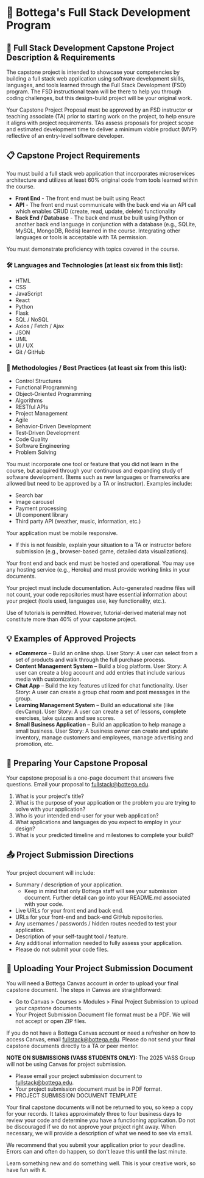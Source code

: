 # 🚀 Bottega's Full Stack Development Program

## 💎 Full Stack Development Capstone Project Description & Requirements

The capstone project is intended to showcase your competencies by building a full stack web application using software development skills, languages, and tools learned through the Full Stack Development (FSD) program. The FSD instructional team will be there to help you through coding challenges, but this design-build project will be your original work.

Your Capstone Project Proposal must be approved by an FSD instructor or teaching associate (TA) prior to starting work on the project, to help ensure it aligns with project requirements. TAs assess proposals for project scope and estimated development time to deliver a minimum viable product (MVP) reflective of an entry-level software developer.

## 📋 Capstone Project Requirements

You must build a full stack web application that incorporates microservices architecture and utilizes at least 60% original code from tools learned within the course.
  - **Front End** - The front end must be built using React
  - **API** - The front end must communicate with the back end via an API call which enables CRUD (create, read, update, delete) functionality
  - **Back End / Database** - The back end must be built using Python or another back end language in conjunction with a database (e.g., SQLite, MySQL, MongoDB, Redis) learned in the course. Integrating other languages or tools is acceptable with TA permission.

You must demonstrate proficiency with topics covered in the course.

### 🛠️ Languages and Technologies (at least six from this list):
- HTML
- CSS
- JavaScript
- React
- Python
- Flask
- SQL / NoSQL
- Axios / Fetch / Ajax
- JSON
- UML
- UI / UX
- Git / GitHub

### 📐 Methodologies / Best Practices (at least six from this list):
- Control Structures
- Functional Programming
- Object-Oriented Programming
- Algorithms
- RESTful APIs
- Project Management
- Agile
- Behavior-Driven Development
- Test-Driven Development
- Code Quality
- Software Engineering
- Problem Solving

You must incorporate one tool or feature that you did not learn in the course, but acquired through your continuous and expanding study of software development. (Items such as new languages or frameworks are allowed but need to be approved by a TA or instructor). Examples include:
  - Search bar
  - Image carousel
  - Payment processing
  - UI component library
  - Third party API (weather, music, information, etc.)

Your application must be mobile responsive.
  - If this is not feasible, explain your situation to a TA or instructor before submission (e.g., browser-based game, detailed data visualizations).

Your front end and back end must be hosted and operational. You may use any hosting service (e.g., Heroku) and must provide working links in your documents.

Your project must include documentation. Auto-generated readme files will not count, your code repositories must have essential information about your project (tools used, languages use, key functionality, etc.).

Use of tutorials is permitted. However, tutorial-derived material may not constitute more than 40% of your capstone project.

## 💡 Examples of Approved Projects

- **eCommerce** – Build an online shop. User Story: A user can select from a set of products and walk through the full purchase process.
- **Content Management System** – Build a blog platform. User Story: A user can create a blog account and add entries that include various media with customization.
- **Chat App** – Build the key features utilized for chat functionality. User Story: A user can create a group chat room and post messages in the group.
- **Learning Management System** – Build an educational site (like devCamp). User Story: A user can create a set of lessons, complete exercises, take quizzes and see scores.
- **Small Business Application** – Build an application to help manage a small business. User Story: A business owner can create and update inventory, manage customers and employees, manage advertising and promotion, etc.

## 📝 Preparing Your Capstone Proposal

Your capstone proposal is a one-page document that answers five questions. Email your proposal to fullstack@bottega.edu.

1. What is your project's title?
2. What is the purpose of your application or the problem you are trying to solve with your application?
3. Who is your intended end-user for your web application?
4. What applications and languages do you expect to employ in your design?
5. What is your predicted timeline and milestones to complete your build?

## 📤 Project Submission Directions

Your project document will include:

- Summary / description of your application.
  - Keep in mind that only Bottega staff will see your submission document. Further detail can go into your README.md associated with your code.
- Live URLs for your front end and back end.
- URLs for your front-end and back-end GitHub repositories.
- Any usernames / passwords / hidden routes needed to test your application.
- Description of your self-taught tool / feature.
- Any additional information needed to fully assess your application.
- Please do not submit your code files.

## 🔗 Uploading Your Project Submission Document

You will need a Bottega Canvas account in order to upload your final capstone document. The steps in Canvas are straightforward:

- Go to Canvas > Courses > Modules > Final Project Submission to upload your capstone documents.
- Your Project Submission Document file format must be a PDF. We will not accept or open ZIP files.

If you do not have a Bottega Canvas account or need a refresher on how to access Canvas, email fullstack@bottega.edu. Please do not send your final capstone documents directly to a TA or peer mentor.

**NOTE ON SUBMISSIONS (VASS STUDENTS ONLY):** The 2025 VASS Group will not be using Canvas for project submission.
- Please email your project submission document to fullstack@bottega.edu.
- Your project submission document must be in PDF format.
- PROJECT SUBMISSION DOCUMENT TEMPLATE

Your final capstone documents will not be returned to you, so keep a copy for your records. It takes approximately three to four business days to review your code and determine you have a functioning application. Do not be discouraged if we do not approve your project right away. When necessary, we will provide a description of what we need to see via email.

We recommend that you submit your application prior to your deadline. Errors can and often do happen, so don't leave this until the last minute.

Learn something new and do something well. This is your creative work, so have fun with it.